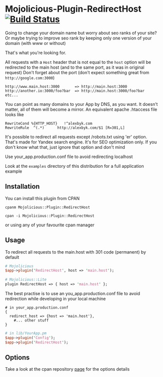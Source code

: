 Mojolicious-Plugin-RedirectHost [![Build Status](https://travis-ci.org/alexbyk/Mojolicious-Plugin-RedirectHost.svg)](https://travis-ci.org/alexbyk/Mojolicious-Plugin-RedirectHost)
========

Going to change your domain name but worry about seo ranks of your site? 
Or maybe trying to improve seo rank by keeping only one version of your domain (with www or without)

That's what you're looking for.

All requests with a `Host` header that is not equal to the `host` option will be redirected to the main host (and to the same port, as it was in original request)
Don't forget about the port (don't expect something great from `http://google.com:3000`)

	http://www.main.host:3000       => http://main.host:3000
	http://another.io:3000/foo?bar  => http://main.host:3000/foo?bar
	etc...

You can point as many domains to your App by DNS, as you want. It doesn't matter, all of them will become a mirror. An equivalent apache .htaccess file looks like

	RewriteCond %{HTTP_HOST}   !^alexbyk.com
	RewriteRule  ^(.*)		http://alexbyk.com/$1 [R=301,L]

It's possible to redirect all requests except /robots.txt using 'er' option. That's made for Yandex search engine. It's for SEO optimization only.
If you don't know what that, just ignore that option and don't mind

Use your_app.production.conf file to avoid redirecting localhost

Look at the `examples` directory of this distribution for a full application example

Installation
----------

You can install this plugin from CPAN

	cpanm Mojolicious::Plugin::RedirectHost

	cpan -i Mojolicious::Plugin::RedirectHost

or using any of your favourite cpan manager

Usage
----------

To redirect all requests to the main.host with 301 code (permanent) by default

```perl
# Mojolicious
$app->plugin('RedirectHost', host => 'main.host');
 
# Mojolicious::Lite
plugin RedirectHost => { host => 'main.host' };
```

The best practise is to use an you_app.production.conf file to avoid redirection while developing in your local machine

```
# in your_app.production.conf
{
  redirect_host => {host => 'main.host'},
	#... other stuff
}
```

```perl
# in lib/YourApp.pm
$app->plugin('Config');
$app->plugin('RedirectHost');
```

Options
-------------------------
Take a look at the cpan repository [page](https://metacpan.org/pod/Mojolicious::Plugin::RedirectHost) for the options details
